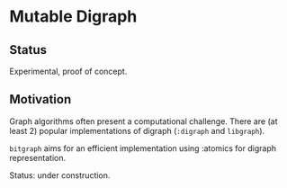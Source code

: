 # Mutable Digraph

## Status

Experimental, proof of concept.

## Motivation

Graph algorithms often present a computational challenge.
There are (at least 2) popular implementations of digraph (`:digraph` and `libgraph`).

`bitgraph` aims for an efficient implementation using :atomics for digraph representation.


Status: under construction.

